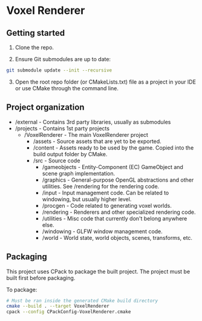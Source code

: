 # Voxel Renderer

## Getting started

1. Clone the repo.

2. Ensure Git submodules are up to date:

```sh
git submodule update --init --recursive
```

3. Open the root repo folder (or CMakeLists.txt) file as a project in your IDE or use CMake through the command line.

## Project organization

- /external - Contains 3rd party libraries, usually as submodules
- /projects - Contains 1st party projects
  - /VoxelRenderer - The main VoxelRenderer project
    - /assets - Source assets that are yet to be exported.
    - /content - Assets ready to be used by the game. Copied into the build output folder by CMake.
    - /src - Source code
      - /gameobjects - Entity-Component (EC) GameObject and scene graph implementation.
      - /graphics - General-purpose OpenGL abstractions and other utilities. See /rendering for the rendering code.
      - /input - Input management code. Can be related to windowing, but usually higher level.
      - /procgen - Code related to generating voxel worlds.
      - /rendering - Renderers and other specialized rendering code.
      - /utilities - Misc code that currently don't belong anywhere else.
      - /windowing - GLFW window management code.
      - /world - World state, world objects, scenes, transforms, etc.

## Packaging

This project uses CPack to package the built project. The project must be built first before packaging.

To package:
```sh
# Must be ran inside the generated CMake build directory
cmake --build . --target VoxelRenderer
cpack --config CPackConfig-VoxelRenderer.cmake
```
